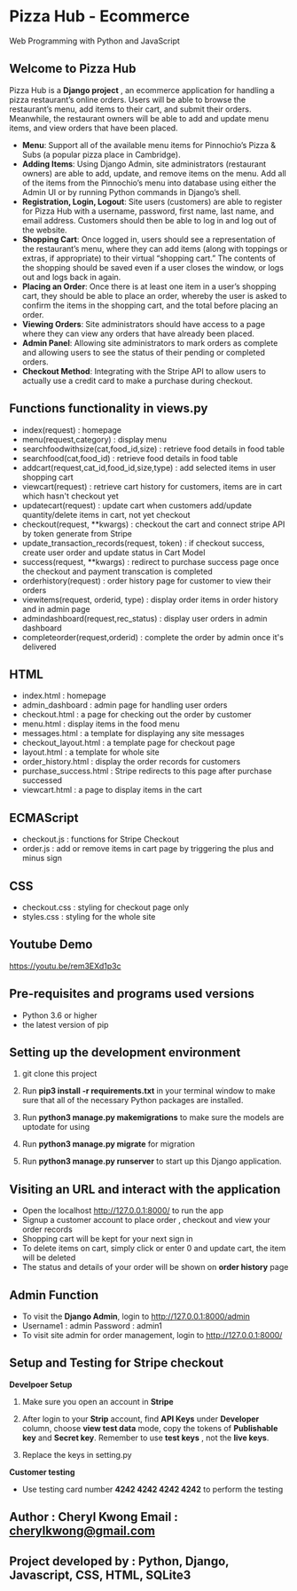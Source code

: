 # Pizza Hub - Ecommerce

Web Programming with Python and JavaScript

## Welcome to Pizza Hub

Pizza Hub is a **Django project** , an ecommerce application for handling a pizza restaurant’s online orders. Users will be able to browse the restaurant’s menu, add items to their cart, and submit their orders. Meanwhile, the restaurant owners will be able to add and update menu items, and view orders that have been placed.

- **Menu**: Support all of the available menu items for Pinnochio’s Pizza & Subs (a popular pizza place in Cambridge).
- **Adding Items**: Using Django Admin, site administrators (restaurant owners) are able to add, update, and remove items on the menu. Add all of the items from the Pinnochio’s menu into database using either the Admin UI or by running Python commands in Django’s shell.
- **Registration, Login, Logout**: Site users (customers) are able to register for Pizza Hub with a username, password, first name, last name, and email address. Customers should then be able to log in and log out of the website.
- **Shopping Cart**: Once logged in, users should see a representation of the restaurant’s menu, where they can add items (along with toppings or extras, if appropriate) to their virtual “shopping cart.” The contents of the shopping should be saved even if a user closes the window, or logs out and logs back in again.
- **Placing an Order**: Once there is at least one item in a user’s shopping cart, they should be able to place an order, whereby the user is asked to confirm the items in the shopping cart, and the total before placing an order.
- **Viewing Orders**: Site administrators should have access to a page where they can view any orders that have already been placed.
- **Admin Panel**: Allowing site administrators to mark orders as complete and allowing users to see the status of their pending or completed orders.
- **Checkout Method**: Integrating with the Stripe API to allow users to actually use a credit card to make a purchase during checkout.

## Functions functionality in views.py

- index(request) : homepage
- menu(request,category) : display menu
- searchfoodwithsize(cat,food_id,size) : retrieve food details in food table
- searchfood(cat,food_id) : retrieve food details in food table
- addcart(request,cat_id,food_id,size,type) : add selected items in user shopping cart
- viewcart(request) : retrieve cart history for customers, items are in cart which hasn't checkout yet
- updatecart(request) : update cart when customers add/update quantity/delete items in cart, not yet checkout
- checkout(request, **kwargs) : checkout the cart and connect stripe API by token generate from Stripe
- update_transaction_records(request, token) : if checkout success, create user order and update status in Cart Model
- success(request, **kwargs) : redirect to purchase success page once the checkout and payment transcation is completed
- orderhistory(request) : order history page for customer to view their orders
- viewitems(request, orderid, type) : display order items in order history and in admin page
- admindashboard(request,rec_status) : display user orders in admin dashboard
- completeorder(request,orderid) : complete the order by admin once it's delivered

## HTML

- index.html : homepage
- admin_dashboard : admin page for handling user orders
- checkout.html : a page for checking out the order by customer
- menu.html : display items in the food menu
- messages.html : a template for displaying any site messages
- checkout_layout.html : a template page for checkout page
- layout.html : a template for whole site
- order_history.html : display the order records for customers
- purchase_success.html : Stripe redirects to this page after purchase successed
- viewcart.html : a page to display items in the cart

## ECMAScript

- checkout.js : functions for Stripe Checkout
- order.js : add or remove items in cart page by triggering the plus and minus sign

## CSS

- checkout.css : styling for checkout page only
- styles.css : styling for the whole site

## Youtube Demo

https://youtu.be/rem3EXd1p3c

## Pre-requisites and programs used versions

-  Python 3.6 or higher
-  the latest version of pip

## Setting up the development environment

1. git clone this project

2. Run **pip3 install -r requirements.txt** in your terminal window to make sure that all of the necessary Python packages are installed.

3. Run **python3 manage.py makemigrations** to make sure the models are uptodate for using

4. Run **python3 manage.py migrate** for migration

5. Run **python3 manage.py runserver** to start up this Django application.

## Visiting an URL and interact with the application

- Open the localhost http://127.0.0.1:8000/ to run the app
- Signup a customer account to place order , checkout and view your order records
- Shopping cart will be kept for your next sign in
- To delete items on cart, simply click or enter 0 and update cart, the item will be deleted
- The status and details of your order will be shown on **order history** page

## Admin Function

- To visit the **Django Admin**, login to http://127.0.0.1:8000/admin
- Username1 : admin Password : admin1
- To visit site admin for order management, login to http://127.0.0.1:8000/

## Setup and Testing for Stripe checkout

**Develpoer Setup**

1. Make sure you open an account in **Stripe** 

2. After login to your **Strip** account, find **API Keys** under **Developer** column, choose **view test data** mode, copy the tokens of **Publishable key** and **Secret key**. Remember to use **test keys** , not the **live keys**.

3. Replace the keys in setting.py

**Customer testing**
- Use testing card number **4242 4242 4242 4242** to perform the testing

## Author : Cheryl Kwong  Email : cherylkwong@gmail.com
## Project developed by : Python, Django, Javascript, CSS, HTML, SQLite3